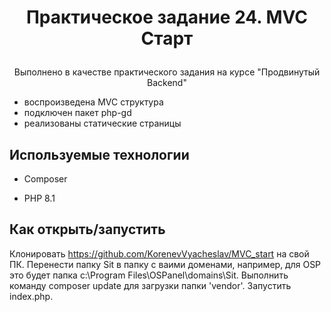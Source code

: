 # <p align='center'>Практическое задание 24. MVC Старт</p>

<p align='center'>Выполнено в качестве практического задания на курсе "Продвинутый Backend"</p>


+ воспроизведена MVC структура
+ подключен пакет php-gd
+ реализованы статические страницы

## Используемые технологии

* Composer

* PHP 8.1

## Как открыть/запустить

Клонировать https://github.com/KorenevVyacheslav/MVC_start на свой ПК. Перенести папку Sit в папку с ваими доменами, например, для OSP это будет папка c:\Program Files\OSPanel\domains\Sit. Выполнить команду composer update для загрузки папки 'vendor'. Запустить index.php.